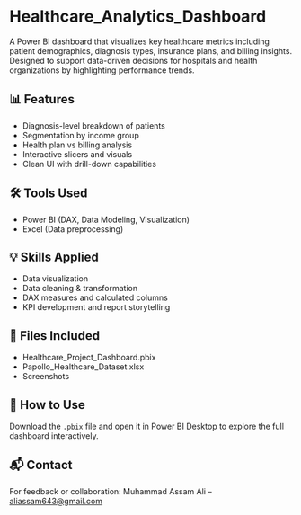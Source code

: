 # Healthcare_Analytics_Dashboard
A Power BI dashboard that visualizes key healthcare metrics including patient demographics, diagnosis types, insurance plans, and billing insights. Designed to support data-driven decisions for hospitals and health organizations by highlighting performance trends.
## 📊 Features
- Diagnosis-level breakdown of patients
- Segmentation by income group
- Health plan vs billing analysis
- Interactive slicers and visuals
- Clean UI with drill-down capabilities
## 🛠 Tools Used
- Power BI (DAX, Data Modeling, Visualization)
- Excel (Data preprocessing)
## 💡 Skills Applied
- Data visualization
- Data cleaning & transformation
- DAX measures and calculated columns
- KPI development and report storytelling
## 📁 Files Included
- Healthcare_Project_Dashboard.pbix
- Papollo_Healthcare_Dataset.xlsx
- Screenshots
## 🚀 How to Use
Download the `.pbix` file and open it in Power BI Desktop to explore the full dashboard interactively.
## 📬 Contact
For feedback or collaboration:
Muhammad Assam Ali – aliassam643@gmail.com
